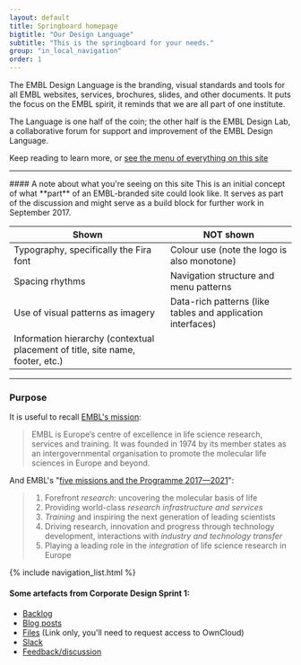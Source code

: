 ```yaml
---
layout: default
title: Springboard homepage
bigtitle: "Our Design Language"
subtitle: "This is the springboard for your needs."
group: "in_local_navigation"
order: 1
---
```


<p class="lead">The EMBL Design Language is the branding, visual standards and tools for all EMBL websites, services, brochures, slides, and other documents. It puts the focus on the EMBL spirit, it reminds that we are all part of one institute.</p>

The Language is one half of the coin; the other half is the EMBL Design Lab, a collaborative forum for support and improvement of the EMBL Design Language.

Keep reading to learn more, or <a href="menu" class="read-more">see the menu of everything on this site</a>

<div class="grid-x grid-padding-x">
<div class="callout large-11 medium-9 small-12 cell de-indent" markdown="1">
<hr/>
#### A note about what you're seeing on this site
This is an initial concept of what **part** of an EMBL-branded site could look like. It serves as part of the discussion and might serve as a build block for further work in September 2017.

| <i class="icon icon-functional" data-icon="/"></i> Shown | <i class="icon icon-functional" data-icon="x"></i> NOT shown |
|-------------------------------------------------------------------|-------------------------------|
| Typography, specifically the Fira font |  Colour use (note the logo is also monotone) |
| Spacing rhythms | Navigation structure and menu patterns |
| Use of visual patterns as imagery | Data-rich patterns (like tables and application interfaces) |
| Information hierarchy (contextual placement of title, site name, footer, etc.)  | |

<hr/>
</div>
</div>




### Purpose
It is useful to recall [EMBL's mission](https://www.embl.de/aboutus/communication_outreach/publications/programme/programme17-21_executive-summary.pdf):

> EMBL is Europe’s centre of excellence in life science research, services and training. It was founded in 1974 by its member states as an intergovernmental organisation to promote the molecular life sciences in Europe and beyond.

And EMBL's "[five missions and the Programme 2017—2021](https://www.embl.de/aboutus/communication_outreach/publications/programme/programme17-21_executive-summary.pdf)":
> 1. Forefront *research*: uncovering the molecular basis of life
> 1. Providing world-class *research infrastructure and services*
> 1. *Training* and inspiring the next generation of leading scientists
> 1. Driving research, innovation and progress through technology development, interactions with *industry and technology transfer*
> 1. Playing a leading role in the *integration* of life science research in Europe


{% include navigation_list.html %}

#### Some  artefacts from Corporate Design Sprint 1:
- [Backlog](https://github.com/orgs/EMBL-Design-Language/projects)
- [Blog posts](https://blogs.embl.org/communications/)
- [Files](https://oc.embl.de) (Link only, you'll need to request access to OwnCloud)
- [Slack](https://embl-cd.slack.com)
- [Feedback/discussion](mailto:design@embl.org)
